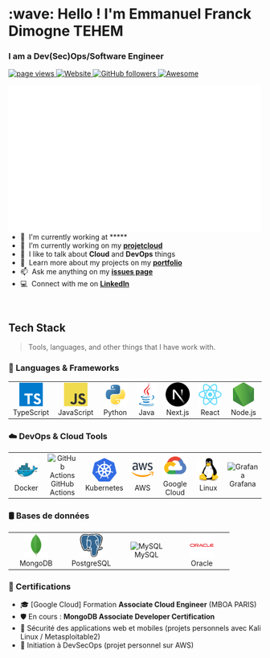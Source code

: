 <h1 align="left" id="macropower-title">:wave: Hello ! I'm Emmanuel Franck Dimogne TEHEM</h1>
<h3 align="left">I am a Dev(Sec)Ops/Software Engineer</h3>

<p align="left">
  <a href="https://github.com/dimognetehem/dimognetehem">
    <img src="https://komarev.com/ghpvc/?username=dimognetehem" alt="page views" />
  </a>
  <a href="https://dimognetehem.vercel.app">
    <img alt="Website" src="https://img.shields.io/website?url=https%3A%2F%2Fdimognetehem.vercel.app">
  </a>
  <a href="https://github.com/dimognetehem?tab=followers">
    <img alt="GitHub followers" src="https://img.shields.io/github/followers/dimognetehem?style=flat&logo=github">
  </a>
  <a href="https://github.com/abhisheknaiidu/awesome-github-profile-readme">
    <img alt="Awesome" src="https://awesome.re/mentioned-badge.svg">
  </a>
</p>

<a href="#macropower-title">
  <img src="https://raw.githubusercontent.com/dimognetehem/github-stats-transparent/output/generated/overview.svg" alt="macropower" align="right" />
</a>

- :office: &nbsp;I'm currently working at *****
- :seedling: &nbsp;I’m currently working on my **[projetcloud]**
- :speech_balloon: &nbsp;I like to talk about **Cloud** and **DevOps** things
- :book: &nbsp;Learn more about my projects on my **[portfolio]**
- :mailbox: &nbsp;Ask me anything on my **[issues page]**
- :computer: &nbsp;Connect with me on **[LinkedIn]**

<br>

<h2 align="left" id="macropower-tech">Tech Stack</h2>

> Tools, languages, and other things that I have work with.

### 🚀 Languages & Frameworks

<table>
  <tr>
    <td align="center" width="96">
      <img src="./img/typescript-original.svg" width="48" height="48" alt="TypeScript" /><br>TypeScript
    </td>
    <td align="center" width="96">
      <img src="./img/javascript-original.svg" width="48" height="48" alt="JavaScript" /><br>JavaScript
    </td>
    <td align="center" width="96">
      <img src="./img/python-original.svg" width="48" height="48" alt="Python" /><br>Python
    </td>
    <td align="center" width="96">
      <img src="./img/java-original.svg" width="48" height="48" alt="Java" /><br>Java
    </td>
    <td align="center" width="96">
      <img src="./img/nextjs-original.svg" width="48" height="48" alt="Next.js" /><br>Next.js
    </td>
    <td align="center" width="96">
      <img src="./img/react-original.svg" width="48" height="48" alt="React" /><br>React
    </td>
    <td align="center" width="96">
      <img src="./img/nodejs-original.svg" width="48" height="48" alt="Node.js" /><br>Node.js
    </td>
  </tr>
</table>

### ☁️ DevOps & Cloud Tools

<table>
  <tr>
    <td align="center" width="96">
      <img src="./img/docker-original.svg" width="48" height="48" alt="Docker" /><br>Docker
    </td>
    <td align="center" width="96">
      <img src="./img/githubactions-original.svg" width="48" height="48" alt="GitHub Actions" /><br>GitHub Actions
    </td>
    <td align="center" width="96">
      <img src="./img/kubernetes-original.svg" width="48" height="48" alt="Kubernetes" /><br>Kubernetes
    </td>
    <td align="center" width="96">
      <img src="./img/aws-original.svg" width="48" height="48" alt="AWS" /><br>AWS
    </td>
    <td align="center" width="96">
      <img src="./img/googlecloud-original.svg" width="48" height="48" alt="Google Cloud" /><br>Google Cloud
    </td>
    <td align="center" width="96">
      <img src="./img/linux-original.svg" width="48" height="48" alt="Linux" /><br>Linux
    </td>
    <td align="center" width="96">
      <img src="./img/grafana-original.svg" width="48" height="48" alt="Grafana" /><br>Grafana
    </td>
  </tr>
</table>

### 🛢️ Bases de données

<table>
  <tr>
    <td align="center" width="96">
      <img src="./img/mongodb-original.svg" width="48" height="48" alt="MongoDB" /><br>MongoDB
    </td>
    <td align="center" width="96">
      <img src="./img/postgresql-original.svg" width="48" height="48" alt="PostgreSQL" /><br>PostgreSQL
    </td>
    <td align="center" width="96">
      <img src="./img/mysql-original.svg" width="48" height="48" alt="MySQL" /><br>MySQL
    </td>
    <td align="center" width="96">
      <img src="./img/oracle-original.svg" width="48" height="48" alt="Oracle" /><br>Oracle
    </td>
  </tr>
</table>

### 📜 Certifications

  - 🎓 [Google Cloud] Formation **Associate Cloud Engineer** (MBOA PARIS)
  - 🛡️ En cours : **MongoDB Associate Developer Certification**
  - 🧪 Sécurité des applications web et mobiles (projets personnels avec Kali Linux / Metasploitable2)
  - 🧠 Initiation à DevSecOps (projet personnel sur AWS)


<!-- links -->

[issues page]: https://github.com/dimognetehem/dimognetehem/issues "dimognetehem/issues"
[linkedin]: https://www.linkedin.com/in/emmanuel-franck-dimogne-tehem-653344249 "Dimogne TEHEM LinkedIn"
[projetcloud]: https://github.com/dimognetehem/projetcloud "dimognetehem/projetcloud"
[portfolio]: https://dimognetehem.vercel.app/ "My portfolio"
